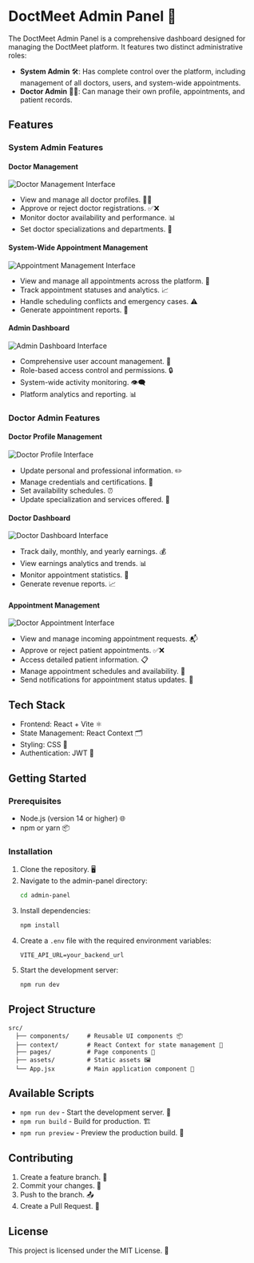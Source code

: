 # DoctMeet Admin Panel 🌟

The DoctMeet Admin Panel is a comprehensive dashboard designed for managing the DoctMeet platform. It features two distinct administrative roles:

- **System Admin** 🛠️: Has complete control over the platform, including management of all doctors, users, and system-wide appointments.
- **Doctor Admin** 👨‍⚕️: Can manage their own profile, appointments, and patient records.

## Features

### System Admin Features

#### Doctor Management
![Doctor Management Interface](./public/images/doctorlist.png)
- View and manage all doctor profiles. 👩‍⚕️
- Approve or reject doctor registrations. ✅❌
- Monitor doctor availability and performance. 📊
- Set doctor specializations and departments. 🏥

#### System-Wide Appointment Management
![Appointment Management Interface](./public/images/AdminAppointments.png)
- View and manage all appointments across the platform. 📅
- Track appointment statuses and analytics. 📈
- Handle scheduling conflicts and emergency cases. ⚠️
- Generate appointment reports. 📄

#### Admin Dashboard
![Admin Dashboard Interface](./public/images/adminDashboard.png)
- Comprehensive user account management. 🔑
- Role-based access control and permissions. 🔒
- System-wide activity monitoring. 👁️‍🗨️
- Platform analytics and reporting. 📊

### Doctor Admin Features

#### Doctor Profile Management
![Doctor Profile Interface](./public/images/doctorProfile.png)
- Update personal and professional information. ✏️
- Manage credentials and certifications. 📜
- Set availability schedules. ⏰
- Update specialization and services offered. 💼

#### Doctor Dashboard
![Doctor Dashboard Interface](./public/images/DoctorDashboard.png)
- Track daily, monthly, and yearly earnings. 💰
- View earnings analytics and trends. 📊
- Monitor appointment statistics. 📅
- Generate revenue reports. 📈

#### Appointment Management
![Doctor Appointment Interface](./public/images/DoctorAppointments.png)
- View and manage incoming appointment requests. 📬
- Approve or reject patient appointments. ✅❌
- Access detailed patient information. 📋
- Manage appointment schedules and availability. 📆
- Send notifications for appointment status updates. 🔔

## Tech Stack

- Frontend: React + Vite ⚛️
- State Management: React Context 🗂️
- Styling: CSS 🎨
- Authentication: JWT 🔐

## Getting Started

### Prerequisites

- Node.js (version 14 or higher) 🌐
- npm or yarn 📦

### Installation

1. Clone the repository. 🖥️
2. Navigate to the admin-panel directory:
   ```bash
   cd admin-panel
   ```
3. Install dependencies:
   ```bash
   npm install
   ```
4. Create a `.env` file with the required environment variables:
   ```
   VITE_API_URL=your_backend_url
   ```
5. Start the development server:
   ```bash
   npm run dev
   ```

## Project Structure

```
src/
  ├── components/     # Reusable UI components 📦
  ├── context/        # React Context for state management 📜
  ├── pages/          # Page components 📄
  ├── assets/         # Static assets 🖼️
  └── App.jsx         # Main application component 📱
```

## Available Scripts

- `npm run dev` - Start the development server. 🚀
- `npm run build` - Build for production. 🏗️
- `npm run preview` - Preview the production build. 👀

## Contributing

1. Create a feature branch. 🌿
2. Commit your changes. 💾
3. Push to the branch. 📤
4. Create a Pull Request. 🤝

## License

This project is licensed under the MIT License. 📝
